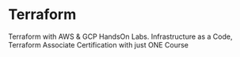 # Terraform
Terraform with AWS &amp; GCP HandsOn Labs. Infrastructure as a Code, Terraform Associate Certification with just ONE Course
